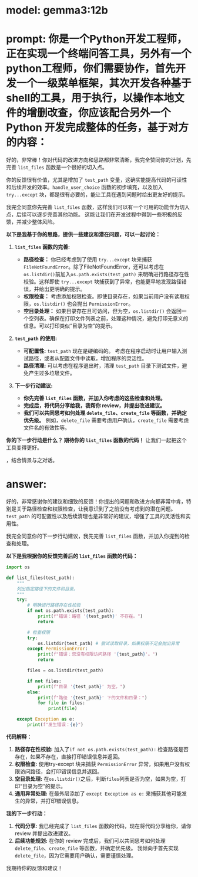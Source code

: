 # model: gemma3:12b
# prompt: 你是一个Python开发工程师，正在实现一个终端问答工具，另外有一个python工程师，你们需要协作，首先开发一个一级菜单框架，其次开发各种基于shell的工具，用于执行，以操作本地文件的增删改查，你应该配合另外一个Python 开发完成整体的任务，基于对方的内容：
好的，非常棒！你对代码的改进方向和思路都非常清晰，我完全赞同你的计划，先完善 `list_files` 函数是一个很好的切入点。

你的反馈很有价值，尤其是增加了 `test_path` 变量，这确实能提高代码的可读性和后续开发的效率。`handle_user_choice` 函数的初步填充，以及加入 `try...except` 块，都是很有必要的，能让工具在遇到问题时给出更友好的提示。

我完全同意你先完善 `list_files` 函数，这样我们可以有一个可用的功能作为切入点，后续可以逐步完善其他功能。 这能让我们在开发过程中得到一些积极的反馈，并减少整体风险。

**以下是我基于你的思路，提供一些建议和潜在问题，可以一起讨论：**

1. **`list_files` 函数的完善:**
    *   **路径检查：**  你已经考虑到了使用 `try...except` 块来捕获 `FileNotFoundError`。除了FileNotFoundError，还可以考虑在`os.listdir()`前加入`os.path.exists(test_path)` 来明确进行路径存在性校验。这样即使 `try...except` 块捕获到了异常，也能更早地发现路径错误，并给出更明确的提示。
    *   **权限检查：** 考虑添加权限检查。即使目录存在，如果当前用户没有读取权限，`os.listdir()` 也会抛出 `PermissionError`。
    *   **空目录处理：**  如果目录存在且可访问，但为空，`os.listdir()` 会返回一个空列表。确保在打印文件列表之前，处理这种情况，避免打印无意义的信息。可以打印类似“目录为空”的提示。

2. **`test_path` 的使用:**
    *   **可配置性:**  `test_path` 现在是硬编码的。 考虑在程序启动时让用户输入测试路径，或者从配置文件中读取，增加程序的灵活性。
    *   **路径清理:**  可以考虑在程序退出时，清理 `test_path` 目录下测试文件，避免产生过多垃圾文件。

3. **下一步行动建议:**
    *   **你先完善 `list_files` 函数，并加入你考虑的这些检查和处理。**
    *   **完成后，将代码分享给我，我帮你 review，并提出改进建议。**
    *   **我们可以共同思考如何处理 `delete_file`、`create_file` 等函数，并确定优先级。** 例如，`delete_file` 需要考虑用户确认，`create_file` 需要考虑文件名的有效性等。

**你的下一步行动是什么？ 期待你的 `list_files` 函数的代码！** 让我们一起把这个工具变得更好。

，结合情景与之对话。
# answer: 
 好的，非常感谢你的建议和细致的反馈！你提出的问题和改进方向都非常中肯，特别是关于路径检查和权限检查，让我意识到了之前没有考虑到的潜在问题。`test_path` 的可配置性以及后续清理也是非常好的建议，增强了工具的灵活性和实用性。

我完全同意你的下一步行动建议，我先完善 `list_files` 函数，并加入你提到的检查和处理。

**以下是我根据你的反馈完善后的 `list_files` 函数的代码：**

```python
import os

def list_files(test_path):
    """
    列出指定路径下的文件和目录。
    """
    try:
        # 明确进行路径存在性校验
        if not os.path.exists(test_path):
            print(f"错误：路径 '{test_path}' 不存在。")
            return

        # 检查权限
        try:
            os.listdir(test_path) # 尝试读取目录，如果权限不足会抛出异常
        except PermissionError:
            print(f"错误：您没有权限访问路径 '{test_path}'。")
            return

        files = os.listdir(test_path)

        if not files:
            print(f"目录 '{test_path}' 为空。")
        else:
            print(f"路径 '{test_path}' 下的文件和目录：")
            for file in files:
                print(file)

    except Exception as e:
        print(f"发生错误：{e}")
```

**代码解释：**

1.  **路径存在性校验:**  加入了`if not os.path.exists(test_path):`  检查路径是否存在，如果不存在，直接打印错误信息并返回。
2.  **权限检查:** 使用try-except 块来捕获 `PermissionError` 异常，如果用户没有权限访问路径，会打印错误信息并返回。
3.  **空目录处理:**  在`os.listdir()`之后，判断`files`列表是否为空，如果为空，打印“目录为空”的提示。
4.  **通用异常处理:**  在最外层添加了 `except Exception as e:` 来捕获其他可能发生的异常，并打印错误信息。

**我的下一步行动：**

1.  **代码分享:**  我已经完成了 `list_files` 函数的代码，现在将代码分享给你，请你 review 并提出改进建议。
2.  **后续功能规划:**  在你的 review 完成后，我们可以共同思考如何处理 `delete_file`、`create_file` 等函数，并确定优先级。 我倾向于首先实现 `delete_file`，因为它需要用户确认，需要谨慎处理。

我期待你的反馈和建议！

